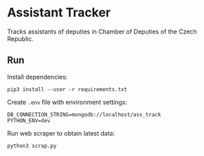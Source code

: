 # Assistant Tracker

Tracks assistants of deputies in Chamber of Deputies of the Czech Republic.

## Run

Install dependencies:

```
pip3 install --user -r requirements.txt
```

Create `.env` file with environment settings:

```
DB_CONNECTION_STRING=mongodb://localhost/ass_track
PYTHON_ENV=dev
```

Run web scraper to obtain latest data:

```
python3 scrap.py
```

